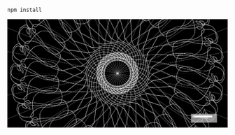 <code>npm install</code>



![first ever result in (kind of) fullscreen](https://raw.githubusercontent.com/fischeversenker/circularDrawingCanvas/master/screen.jpg)
